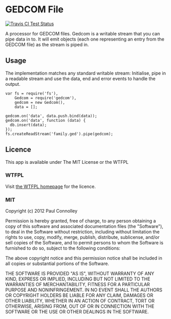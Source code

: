 # GEDCOM File
[![Travis CI Test Status](https://travis-ci.org/connrs/gedcom-stream.png)](https://travis-ci.org/connrs/gedcom-stream)

A processor for GEDCOM files. Gedcom is a writable stream that you can pipe data in to. It will emit objects (each one representing an entry from the GEDCOM file) as the stream is piped in.

## Usage

The implementation matches any standard writable stream: Initialise, pipe in a readable stream and use the data, end and error events to handle the output.

    var fs = require('fs'),
        Gedcom = require('gedcom'),
        gedcom = new Gedcom(),
        data = [];

    gedcom.on('data', data.push.bind(data));
    gedcom.on('data', function (data) {
      db.insert(data);
    });
    fs.createReadStream('family.ged').pipe(gedcom);

## Licence

This app is available under The MIT License or the WTFPL

### WTFPL

Visit [the WTFPL homepage](http://sam.zoy.org/wtfpl/) for the licence.

### MIT

Copyright (c) 2012 Paul Connolley

Permission is hereby granted, free of charge, to any person obtaining a copy of this software and associated documentation files (the "Software"), to deal in the Software without restriction, including without limitation the rights to use, copy, modify, merge, publish, distribute, sublicense, and/or sell copies of the Software, and to permit persons to whom the Software is furnished to do so, subject to the following conditions:

The above copyright notice and this permission notice shall be included in all copies or substantial portions of the Software.

THE SOFTWARE IS PROVIDED "AS IS", WITHOUT WARRANTY OF ANY KIND, EXPRESS OR IMPLIED, INCLUDING BUT NOT LIMITED TO THE WARRANTIES OF MERCHANTABILITY, FITNESS FOR A PARTICULAR PURPOSE AND NONINFRINGEMENT. IN NO EVENT SHALL THE AUTHORS OR COPYRIGHT HOLDERS BE LIABLE FOR ANY CLAIM, DAMAGES OR OTHER LIABILITY, WHETHER IN AN ACTION OF CONTRACT, TORT OR OTHERWISE, ARISING FROM, OUT OF OR IN CONNECTION WITH THE SOFTWARE OR THE USE OR OTHER DEALINGS IN THE SOFTWARE.


